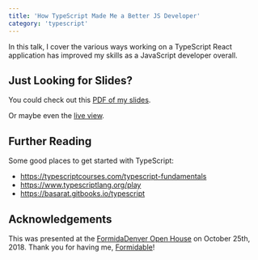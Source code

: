 ```yaml
---
title: 'How TypeScript Made Me a Better JS Developer'
category: 'typescript'
---
```


In this talk, I cover the various ways working on a TypeScript React application has improved my skills as a JavaScript developer overall.

## Just Looking for Slides?

You could check out this [PDF of my slides](https://github.com/kale-stew/typescript-is-awesome/blob/master/final.pdf).

Or maybe even the [live view](https://kale-stew.github.io/typescript-is-awesome/).

## Further Reading

Some good places to get started with TypeScript:

- https://typescriptcourses.com/typescript-fundamentals
- https://www.typescriptlang.org/play
- https://basarat.gitbooks.io/typescript

## Acknowledgements

This was presented at the [FormidaDenver Open House](https://formidable-denver.eventbrite.com) on October 25th, 2018. Thank you for having me, [Formidable](https://github.com/formidablelabs)!
